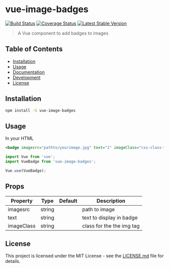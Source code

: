 # vue-image-badges
[![Build Status](https://travis-ci.org/resourcedesign/vue-image-badges.svg?branch=master)](https://travis-ci.org/resourcedesign/vue-image-badges)
[![Coverage Status](https://coveralls.io/repos/github/resourcedesign/vue-image-badges/badge.svg?branch=master)](https://coveralls.io/github/resourcedesign/vue-image-badges?branch=master)
[![Latest Stable Version](https://img.shields.io/npm/v/vue-image-badges.svg)](https://www.npmjs.com/package/vue-image-badges)

> A Vue component to add badges to images

## Table of Contents
- [Installation](#installation)
- [Usage](#usage)
- [Documentation](#documentation)
- [Development](#development)
- [License](#license)

## Installation

``` bash
npm install -S vue-image-badges
```

## Usage
In your HTML
``` xml
<badge imagesrc="pathto/yourimage.jpg" text="1" imageClass="css-class-for-image"/>
```

``` js
import Vue from 'vue';
import VueBadge from 'vue-image-badges';

Vue.use(VueBadge);

```

## Props

Property|Type|Default|Description
---|---|---|---
imagesrc|string||path to image
text|string||text to display in badge
imageClass|string||class for the the img tag

## License

This project is licensed under the MIT License - see the [LICENSE.md](LICENSE.md) file for details.
